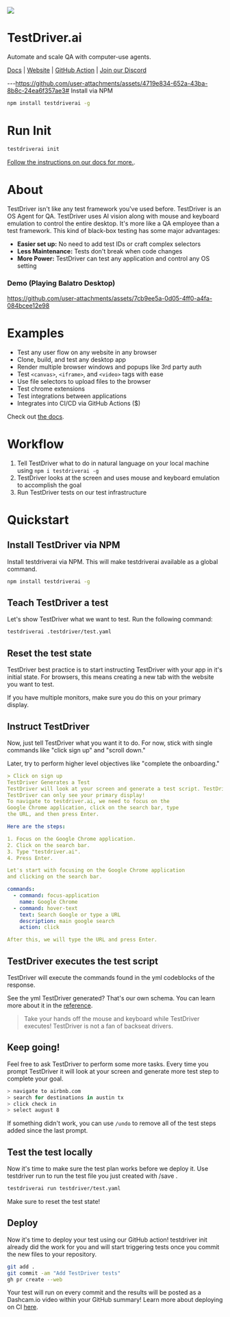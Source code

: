 <a href="https://testdriver.ai"><img src="https://github.com/testdriverai/action/assets/318295/2a0ad981-8504-46f0-ad97-60cb6c26f1e7"/></a>

# TestDriver.ai

Automate and scale QA with computer-use agents.

[Docs](https://docs.testdriver.ai) | [Website](https://testdriver.ai) | [GitHub Action](https://github.com/marketplace/actions/testdriver-ai) | [Join our Discord](https://discord.com/invite/cWDFW8DzPm)

---https://github.com/user-attachments/assets/4719e834-652a-43ba-8b8c-24ea6f357ae3# Install via NPM

```sh
npm install testdriverai -g
```

# Run Init

```sh
testdriverai init
```

[Follow the instructions on our docs for more.](https://docs.testdriver.ai/overview/quickstart).

# About

TestDriver isn't like any test framework you've used before. TestDriver is an OS Agent for QA. TestDriver uses AI vision along with mouse and keyboard emulation to control the entire desktop. It's more like a QA employee than a test framework. This kind of black-box testing has some major advantages:

- **Easier set up:** No need to add test IDs or craft complex selectors
- **Less Maintenance:** Tests don't break when code changes
- **More Power:** TestDriver can test any application and control any OS setting

### Demo (Playing Balatro Desktop)

https://github.com/user-attachments/assets/7cb9ee5a-0d05-4ff0-a4fa-084bcee12e98

# Examples

- Test any user flow on any website in any browser
- Clone, build, and test any desktop app
- Render multiple browser windows and popups like 3rd party auth
- Test `<canvas>`, `<iframe>`, and `<video>` tags with ease
- Use file selectors to upload files to the browser
- Test chrome extensions
- Test integrations between applications
- Integrates into CI/CD via GitHub Actions ($)

Check out [the docs](https://docs.testdriver.ai/).

# Workflow

1. Tell TestDriver what to do in natural language on your local machine using `npm i testdriverai -g`
2. TestDriver looks at the screen and uses mouse and keyboard emulation to accomplish the goal
3. Run TestDriver tests on our test infrastructure

# Quickstart

## Install TestDriver via NPM

Install testdriverai via NPM. This will make testdriverai available as a global command.

```sh
npm install testdriverai -g
```

## Teach TestDriver a test

Let's show TestDriver what we want to test. Run the following command:

```sh
testdriverai .testdriver/test.yaml
```

## Reset the test state

TestDriver best practice is to start instructing TestDriver with your app in it's initial state. For browsers, this means creating a new tab with the website you want to test.

If you have multiple monitors, make sure you do this on your primary display.

## Instruct TestDriver

Now, just tell TestDriver what you want it to do. For now, stick with single commands like "click sign up" and "scroll down."

Later, try to perform higher level objectives like "complete the onboarding."

```yaml
> Click on sign up
TestDriver Generates a Test
TestDriver will look at your screen and generate a test script. TestDriver can see the screen, control the mouse, keyboard, and more!
TestDriver can only see your primary display!
To navigate to testdriver.ai, we need to focus on the
Google Chrome application, click on the search bar, type
the URL, and then press Enter.

Here are the steps:

1. Focus on the Google Chrome application.
2. Click on the search bar.
3. Type "testdriver.ai".
4. Press Enter.

Let's start with focusing on the Google Chrome application
and clicking on the search bar.

commands:
  - command: focus-application
    name: Google Chrome
  - command: hover-text
    text: Search Google or type a URL
    description: main google search
    action: click

After this, we will type the URL and press Enter.
```

## TestDriver executes the test script

TestDriver will execute the commands found in the yml codeblocks of the response.

See the yml TestDriver generated? That's our own schema. You can learn more about it in the [reference](https://docs.testdriver.ai/getting-started/editing).

> Take your hands off the mouse and keyboard while TestDriver executes! TestDriver is not a fan of backseat drivers.

## Keep going!

Feel free to ask TestDriver to perform some more tasks. Every time you prompt TestDriver it will look at your screen and generate more test step to complete your goal.

```sh
> navigate to airbnb.com
> search for destinations in austin tx
> click check in
> select august 8
```

If something didn't work, you can use `/undo` to remove all of the test steps added since the last prompt.

## Test the test locally

Now it's time to make sure the test plan works before we deploy it. Use testdriver run to run the test file you just created with /save .

```sh
testdriverai run testdriver/test.yaml
```

Make sure to reset the test state!

## Deploy

Now it's time to deploy your test using our GitHub action! testdriver init already did the work for you and will start triggering tests once you commit the new files to your repository.

```sh
git add .
git commit -am "Add TestDriver tests"
gh pr create --web
```

Your test will run on every commit and the results will be posted as a Dashcam.io video within your GitHub summary! Learn more about deploying on CI [here](https://docs.testdriver.ai/action/setup).
